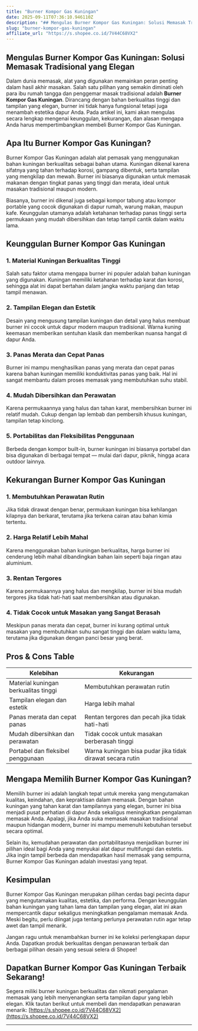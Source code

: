 ```yaml
---
title: "Burner Kompor Gas Kuningan"
date: 2025-09-11T07:36:10.946110Z
description: "## Mengulas Burner Kompor Gas Kuningan: Solusi Memasak Tradisional yang Elegan..."
slug: "burner-kompor-gas-kuningan"
affiliate_url: "https://s.shopee.co.id/7V44C68VX2"
---
```

## Mengulas Burner Kompor Gas Kuningan: Solusi Memasak Tradisional yang Elegan

Dalam dunia memasak, alat yang digunakan memainkan peran penting dalam hasil akhir masakan. Salah satu pilihan yang semakin diminati oleh para ibu rumah tangga dan penggemar masak tradisional adalah **Burner Kompor Gas Kuningan**. Dirancang dengan bahan berkualitas tinggi dan tampilan yang elegan, burner ini tidak hanya fungsional tetapi juga menambah estetika dapur Anda. Pada artikel ini, kami akan mengulas secara lengkap mengenai keunggulan, kekurangan, dan alasan mengapa Anda harus mempertimbangkan membeli Burner Kompor Gas Kuningan.

## Apa Itu Burner Kompor Gas Kuningan?

Burner Kompor Gas Kuningan adalah alat pemasak yang menggunakan bahan kuningan berkualitas sebagai bahan utama. Kuningan dikenal karena sifatnya yang tahan terhadap korosi, gampang dibentuk, serta tampilan yang mengkilap dan mewah. Burner ini biasanya digunakan untuk memasak makanan dengan tingkat panas yang tinggi dan merata, ideal untuk masakan tradisional maupun modern.

Biasanya, burner ini dikenal juga sebagai kompor tabung atau kompor portable yang cocok digunakan di dapur rumah, warung makan, maupun kafe. Keunggulan utamanya adalah ketahanan terhadap panas tinggi serta permukaan yang mudah dibersihkan dan tetap tampil cantik dalam waktu lama.

## Keunggulan Burner Kompor Gas Kuningan

### 1. Material Kuningan Berkualitas Tinggi

Salah satu faktor utama mengapa burner ini populer adalah bahan kuningan yang digunakan. Kuningan memiliki ketahanan terhadap karat dan korosi, sehingga alat ini dapat bertahan dalam jangka waktu panjang dan tetap tampil menawan.

### 2. Tampilan Elegan dan Estetik

Desain yang mengusung tampilan kuningan dan detail yang halus membuat burner ini cocok untuk dapur modern maupun tradisional. Warna kuning keemasan memberikan sentuhan klasik dan memberikan nuansa hangat di dapur Anda.

### 3. Panas Merata dan Cepat Panas

Burner ini mampu menghasilkan panas yang merata dan cepat panas karena bahan kuningan memiliki konduktivitas panas yang baik. Hal ini sangat membantu dalam proses memasak yang membutuhkan suhu stabil.

### 4. Mudah Dibersihkan dan Perawatan

Karena permukaannya yang halus dan tahan karat, membersihkan burner ini relatif mudah. Cukup dengan lap lembab dan pembersih khusus kuningan, tampilan tetap kinclong.

### 5. Portabilitas dan Fleksibilitas Penggunaan

Berbeda dengan kompor built-in, burner kuningan ini biasanya portabel dan bisa digunakan di berbagai tempat — mulai dari dapur, piknik, hingga acara outdoor lainnya.

## Kekurangan Burner Kompor Gas Kuningan

### 1. Membutuhkan Perawatan Rutin

Jika tidak dirawat dengan benar, permukaan kuningan bisa kehilangan kilapnya dan berkarat, terutama jika terkena cairan atau bahan kimia tertentu.

### 2. Harga Relatif Lebih Mahal

Karena menggunakan bahan kuningan berkualitas, harga burner ini cenderung lebih mahal dibandingkan bahan lain seperti baja ringan atau aluminium.

### 3. Rentan Tergores

Karena permukaannya yang halus dan mengkilap, burner ini bisa mudah tergores jika tidak hati-hati saat membersihkan atau digunakan.

### 4. Tidak Cocok untuk Masakan yang Sangat Berasah

Meskipun panas merata dan cepat, burner ini kurang optimal untuk masakan yang membutuhkan suhu sangat tinggi dan dalam waktu lama, terutama jika digunakan dengan panci besar yang berat.

## Pros & Cons Table

| Kelebihan                                                      | Kekurangan                                                   |
|--------------------------------------------------------------|--------------------------------------------------------------|
| Material kuningan berkualitas tinggi                         | Membutuhkan perawatan rutin                                |
| Tampilan elegan dan estetik                                | Harga lebih mahal                                         |
| Panas merata dan cepat panas                                | Rentan tergores dan pecah jika tidak hati-hati             |
| Mudah dibersihkan dan perawatan                             | Tidak cocok untuk masakan berberasah tinggi                |
| Portabel dan fleksibel penggunaan                           | Warna kuningan bisa pudar jika tidak dirawat secara rutin  |

## Mengapa Memilih Burner Kompor Gas Kuningan?

Memilih burner ini adalah langkah tepat untuk mereka yang mengutamakan kualitas, keindahan, dan kepraktisan dalam memasak. Dengan bahan kuningan yang tahan karat dan tampilannya yang elegan, burner ini bisa menjadi pusat perhatian di dapur Anda sekaligus meningkatkan pengalaman memasak Anda. Apalagi, jika Anda suka memasak masakan tradisional maupun hidangan modern, burner ini mampu memenuhi kebutuhan tersebut secara optimal.

Selain itu, kemudahan perawatan dan portabilitasnya menjadikan burner ini pilihan ideal bagi Anda yang menyukai alat dapur multifungsi dan estetis. Jika ingin tampil berbeda dan mendapatkan hasil memasak yang sempurna, Burner Kompor Gas Kuningan adalah investasi yang tepat.

## Kesimpulan

Burner Kompor Gas Kuningan merupakan pilihan cerdas bagi pecinta dapur yang mengutamakan kualitas, estetika, dan performa. Dengan keunggulan bahan kuningan yang tahan lama dan tampilan yang elegan, alat ini akan mempercantik dapur sekaligus meningkatkan pengalaman memasak Anda. Meski begitu, perlu diingat juga tentang perlunya perawatan rutin agar tetap awet dan tampil menarik.

Jangan ragu untuk menambahkan burner ini ke koleksi perlengkapan dapur Anda. Dapatkan produk berkualitas dengan penawaran terbaik dan berbagai pilihan desain yang sesuai selera di Shopee!

## Dapatkan Burner Kompor Gas Kuningan Terbaik Sekarang!

Segera miliki burner kuningan berkualitas dan nikmati pengalaman memasak yang lebih menyenangkan serta tampilan dapur yang lebih elegan. Klik tautan berikut untuk membeli dan mendapatkan penawaran menarik: [https://s.shopee.co.id/7V44C68VX2](https://s.shopee.co.id/7V44C68VX2)

---